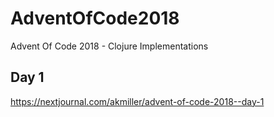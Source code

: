 # AdventOfCode2018
Advent Of Code 2018 - Clojure Implementations


## Day 1

https://nextjournal.com/akmiller/advent-of-code-2018--day-1

